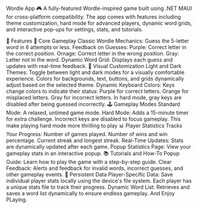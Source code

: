 Wordle App 🎮
A fully-featured Wordle-inspired game built using .NET MAUI for cross-platform compatibility. The app comes with features including theme customization, hard mode for advanced players, dynamic word grids, and interactive pop-ups for settings, stats, and tutorials.

🚀 Features
🌟 Core Gameplay
Classic Wordle Mechanics: Guess the 5-letter word in 6 attempts or less.
Feedback on Guesses:
Purple: Correct letter in the correct position.
Ornage: Correct letter in the wrong position.
Gray: Letter not in the word.
Dynamic Word Grid: Displays each guess and updates with real-time feedback.
🎨 Visual Customization
Light and Dark Themes:
Toggle between light and dark modes for a visually comfortable experience.
Colors for backgrounds, text, buttons, and grids dynamically adjust based on the selected theme.
Dynamic Keyboard Colors:
Keys change colors to indicate their status:
Purple for correct letters.
Orange for misplaced letters.
Gray for incorrect letters.
In hard mode, gray keys are disabled after being guessed incorrectly.
🕹️ Gameplay Modes
Standard Mode:
A relaxed, untimed game mode.
Hard Mode:
Adds a 15-minute timer for extra challenge.
Incorrect keys are disabled to focus gameplay.
This make playing hard mode more thrilling to play
📊 Player Statistics
Tracks Your Progress:
Number of games played.
Number of wins and win percentage.
Current streak and longest streak.
Real-Time Updates:
Stats are dynamically updated after each game.
Popup Statistics Page:
View your gameplay stats in an interactive popup.
📚 Tutorials and How-To
Popup Guide:
Learn how to play the game with a step-by-step guide.
Clear Feedback:
Alerts and feedback for invalid words, incorrect guesses, and other gameplay events.
📁 Persistent Data
Player-Specific Data:
Save individual player stats locally using the device's file system.
Each player has a unique stats file to track their progress.
Dynamic Word List:
Retrieves and saves a word list dynamically to ensure endless gameplay.
And Enjoy PLaying.
